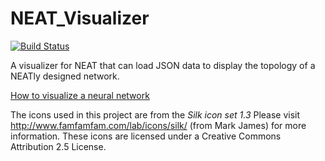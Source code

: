# NEAT_Visualizer
[![Build Status](https://travis-ci.org/IDPA-2016-NEAT-CNN/NEAT_Visualizer.svg?branch=development)](https://travis-ci.org/IDPA-2016-NEAT-CNN/NEAT_Visualizer)

A visualizer for NEAT that can load JSON data to display the topology of a NEATly designed network.

[How to visualize a neural network](http://arxiv.org/pdf/1311.2901v3.pdf)

The icons used in this project are from the _Silk icon set 1.3_
Please visit http://www.famfamfam.com/lab/icons/silk/ (from Mark James) for more information.
These icons are licensed under a Creative Commons Attribution 2.5 License.
